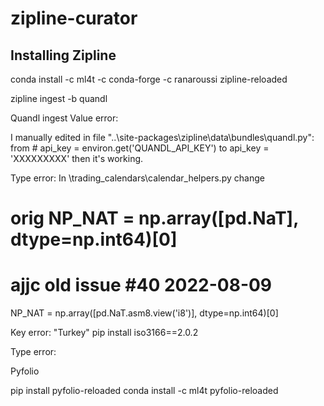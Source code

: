 # zipline-curator

## Installing Zipline

conda install -c ml4t -c conda-forge -c ranaroussi zipline-reloaded

zipline ingest -b quandl

Quandl ingest 
Value error:

I manually edited in file "..\site-packages\zipline\data\bundles\quandl.py":
from # api_key = environ.get('QUANDL_API_KEY')
to  api_key = 'XXXXXXXXX'
then it's working.

Type error:
In \trading_calendars\calendar_helpers.py change
# orig NP_NAT = np.array([pd.NaT], dtype=np.int64)[0]
# ajjc old issue #40 2022-08-09
NP_NAT = np.array([pd.NaT.asm8.view('i8')], dtype=np.int64)[0]

Key error: "Turkey"
pip install iso3166==2.0.2

Type error:



Pyfolio

pip install pyfolio-reloaded
conda install -c ml4t pyfolio-reloaded
